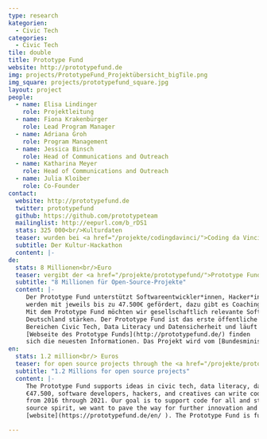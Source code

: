```yaml
---
type: research
kategorien:
  - Civic Tech
categories:
  - Civic Tech
tile: double
title: Prototype Fund
website: http://prototypefund.de
img: projects/PrototypeFund_Projektübersicht_bigTile.png
img_square: projects/prototypefund_square.jpg
layout: project
people:
  - name: Elisa Lindinger
    role: Projektleitung
  - name: Fiona Krakenbürger
    role: Lead Program Manager
  - name: Adriana Groh
    role: Program Management
  - name: Jessica Binsch
    role: Head of Communications and Outreach
  - name: Katharina Meyer
    role: Head of Communications and Outreach
  - name: Julia Kloiber
    role: Co-Founder
contact:
  website: http://prototypefund.de
  twitter: prototypefund
  github: https://github.com/prototypeteam
  mailinglist: http://eepurl.com/b_rDS1
  stats: 325 000<br/>Kulturdaten
  teaser: wurden bei <a href="/projekte/codingdavinci/">Coding da Vinci</a> für alle zugänglich und nutzbar gemacht.
  subtitle: Der Kultur-Hackathon
  content: |-
de:
  stats: 8 Millionen<br/>Euro
  teaser: vergibt der <a href="/projekte/prototypefund/">Prototype Fund</a> an Open-Source-Projekte.
  subtitle: "8 Millionen für Open-Source-Projekte"
  content: |-
     Der Prototype Fund unterstützt Softwareentwickler*innen, Hacker*innen und Kreative dabei, ihre Ideen umzusetzen. Software-Projekte
     werden mit jeweils bis zu 47.500€ gefördert, dazu gibt es Coaching von Mentor*innen und Austausch mit einem spannenden Netzwerk.
     Mit dem Prototype Fund möchten wir gesellschaftlich relevante Software-Projekte unterstützen und die Open-Source-Community in
     Deutschland stärken. Der Prototype Fund ist das erste öffentliche Förderprogramm für gemeinnützige Software-Projekte in den
     Bereichen Civic Tech, Data Literacy und Datensicherheit und läuft von 2016 bis 2021. Auf der
     [Webseite des Prototype Funds](http://prototypefund.de/) finden
     sich die neuesten Informationen. Das Projekt wird vom [Bundesministerium für Bildung und Forschung](https://www.bmbf.de/) gefördert.
en:
  stats: 1.2 million<br/> Euros
  teaser: for open source projects through the <a href="/projekte/prototypefund/">Protoype Fund</a>.
  subtitle: "1.2 Millions for open source projects"
  content: |-
     The Prototype Fund supports ideas in civic tech, data literacy, data security, and software infrastructure. With a grant of up to
     €47.500, software developers, hackers, and creatives can write code and develop open source prototypes. The program will run
     from 2016 through 2021. Our goal is to support code for all and strengthen the open source community in Germany. In true open
     source spirit, we want to pave the way for further innovation and additional ideas. You can find the latest on our
     [website](https://prototypefund.de/en/ ). The Prototype Fund is funded by the Federal Ministry for Research and Education of Germany.

---
```

